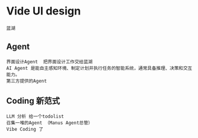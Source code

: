 # Vide UI design
    蓝湖

## Agent
    界面设计Agent  把界面设计工作交给蓝湖
    AI Agent 是能自主感知环境、制定计划并执行任务的智能系统，通常具备推理、决策和交互能力。
    第三方提供的Agent

## Coding 新范式
    LLM 分析 给一个todolist
    召集一堆的Agent （Manus Agent总管）
    Vibe Coding 了
